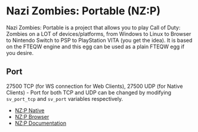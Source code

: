 # Nazi Zombies: Portable (NZ:P)

Nazi Zombies: Portable is a project that allows you to play Call of Duty: Zombies on a LOT of devices/platforms, from Windows to Linux to Browser to Nintendo Switch to PSP to PlayStation VITA (you get the idea).
It is based on the FTEQW engine and this egg can be used as a plain FTEQW egg if you desire.

## Port
27500 TCP (for WS connection for Web Clients), 27500 UDP (for Native Clients) - Port for both TCP and UDP can be changed by modifying `sv_port_tcp` and `sv_port` variables respectively.

* [NZ:P Native](https://github.com/nzp-team/nzportable/releases)
* [NZ:P Browser](https://nzp.gay)
* [NZ:P Documentation](https://docs.nzp.gay)
